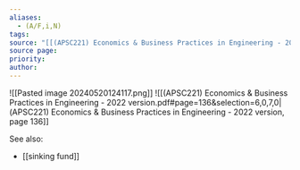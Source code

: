 ```yaml
---
aliases:
  - (A/F,i,N)
tags: 
source: "[[(APSC221) Economics & Business Practices in Engineering - 2022 version.pdf#page=136&selection=6,0,7,0|(APSC221) Economics & Business Practices in Engineering - 2022 version, page 136]]"
source page: 
priority: 
author:
---
```

![[Pasted image 20240520124117.png]]
![[(APSC221) Economics & Business Practices in Engineering - 2022 version.pdf#page=136&selection=6,0,7,0|(APSC221) Economics & Business Practices in Engineering - 2022 version, page 136]]

See also: 
- [[sinking fund]]